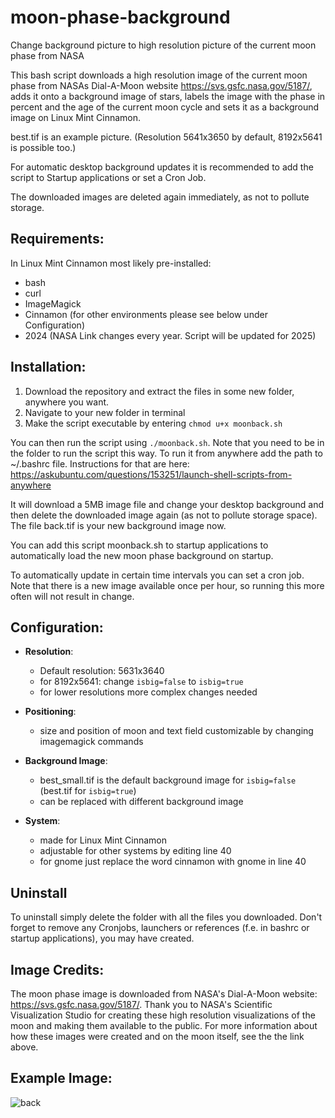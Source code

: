 # moon-phase-background
Change background picture to high resolution picture of the current moon phase from NASA

This bash script downloads a high resolution image of the current moon phase from NASAs Dial-A-Moon website https://svs.gsfc.nasa.gov/5187/, adds it onto a background image of stars, labels the image with the phase in percent and the age of the current moon cycle and sets it as a background image on Linux Mint Cinnamon.

best.tif is an example picture. (Resolution 5641x3650 by default, 8192x5641 is possible too.)

For automatic desktop background updates it is recommended to add the script to Startup applications or set a Cron Job.

The downloaded images are deleted again immediately, as not to pollute storage.

## Requirements:
In Linux Mint Cinnamon most likely pre-installed:
 - bash
 - curl
 - ImageMagick
 - Cinnamon (for other environments please see below under Configuration)
 - 2024 (NASA Link changes every year. Script will be updated for 2025)


## Installation:
 1. Download the repository and extract the files in some new folder, anywhere you want. 
 2. Navigate to your new folder in terminal
 3. Make the script executable by entering 
```chmod u+x moonback.sh```

You can then run the script using ```./moonback.sh```. Note that you need to be in the folder to run the script this way. To run it from anywhere add the path to ~/.bashrc file. Instructions for that are here: https://askubuntu.com/questions/153251/launch-shell-scripts-from-anywhere

It will download a 5MB image file and change your desktop background and then delete the downloaded image again (as not to pollute storage space). The file back.tif is your new background image now.

You can add this script moonback.sh to startup applications to automatically load the new moon phase background on startup.

To automatically update in certain time intervals you can set a cron job. Note that there is a new image available once per hour, so running this more often will not result in change. 

## Configuration:
 - **Resolution**: 
    - Default resolution: 5631x3640 
    - for 8192x5641: change `isbig=false` to `isbig=true`
    - for lower resolutions more complex changes needed

- **Positioning**: 
    - size and position of moon and text field customizable by changing imagemagick commands

 - **Background Image**: 
    - best_small.tif is the default background image for `isbig=false` (best.tif for `isbig=true`)
    - can be replaced with different background image

 - **System**: 
    - made for Linux Mint Cinnamon
    - adjustable for other systems by editing line 40
    - for gnome just replace the word cinnamon with gnome in line 40

 ## Uninstall 
  To uninstall simply delete the folder with all the files you downloaded. Don't forget to remove any Cronjobs, launchers or references (f.e. in bashrc or startup applications), you may have created.
 
 
 ## Image Credits:
 The moon phase image is downloaded from NASA's Dial-A-Moon website: https://svs.gsfc.nasa.gov/5187/. Thank you to NASA's Scientific Visualization Studio for creating these high resolution visualizations of the moon and making them available to the public. For more information about how these images were created and on the moon itself, see the the link above.
 
 ## Example Image:
 
 ![back](https://user-images.githubusercontent.com/87530028/126072284-342387cc-6c75-4d2e-8200-64035ced6952.jpg)
